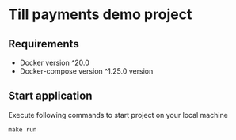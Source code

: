 # Till payments demo project

## Requirements

- Docker version ^20.0
- Docker-compose version ^1.25.0 version

## Start application

Execute following commands to start project on your local machine

```shell script
make run
``` 
